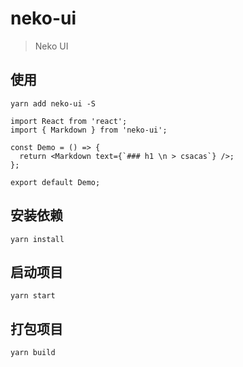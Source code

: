 # neko-ui

> Neko UI


## 使用

```shell
yarn add neko-ui -S
```

```tsx
import React from 'react';
import { Markdown } from 'neko-ui';

const Demo = () => {
  return <Markdown text={`### h1 \n > csacas`} />;
};

export default Demo;
```

## 安装依赖

```shell
yarn install
```

## 启动项目
```shell
yarn start
```

## 打包项目
```shell
yarn build
```
